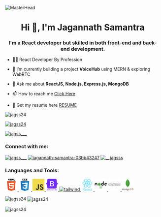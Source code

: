 ![MasterHead](https://media.licdn.com/dms/image/v2/D4D16AQG6q16F5ECxqQ/profile-displaybackgroundimage-shrink_350_1400/profile-displaybackgroundimage-shrink_350_1400/0/1687267499269?e=1731542400&v=beta&t=MdihKXTJoPjWVJJ6fTAAwkdmo2WCfBwsraBHfzy9OIU)
<h1 align="center">Hi 👋, I'm Jagannath Samantra</h1>
<h3 align="center">I'm a React developer but skilled in both front-end and back-end development.</h3>

- 👨‍💻 React Developer By Profession

- 🌱 I’m currently building a project **VoiceHub** using MERN & exploring WebRTC

- 💬 Ask me about **ReactJS, Node.js, Express.js, MongoDB**

- 📫 How to reach me [Click Here](mailto:samantrajagannath@gmail.com)

- 📄 Get my resume here [RESUME](https://drive.google.com/file/d/14z-r54cuLHyvIKvQieKArwmBQYrm-GvM/view)
<p align="left"> <img src="https://komarev.com/ghpvc/?username=jagss24&label=Profile%20views&color=0e75b6&style=flat" alt="jagss24" /> </p>

<p align="left"> <a href="https://github.com/ryo-ma/github-profile-trophy"><img src="https://github-profile-trophy.vercel.app/?username=jagss24" alt="jagss24" /></a> </p>

<p align="left"> <a href="https://twitter.com/jagss___" target="blank"><img src="https://img.shields.io/twitter/follow/jagss___?logo=twitter&style=for-the-badge" alt="jagss___" /></a> </p>


<h3 align="left">Connect with me:</h3>
<p align="left">
<a href="https://twitter.com/jagss___" target="_blank"><img align="center" src="https://raw.githubusercontent.com/rahuldkjain/github-profile-readme-generator/master/src/images/icons/Social/twitter.svg" alt="jagss___" height="30" width="40" /></a>
<a href="https://linkedin.com/in/jagannath-samantra-03bb43247" target="_blank"><img align="center" src="https://raw.githubusercontent.com/rahuldkjain/github-profile-readme-generator/master/src/images/icons/Social/linked-in-alt.svg" alt="jagannath-samantra-03bb43247" height="30" width="40" /></a>
<a href="https://instagram.com/__jagsss" target="_blank"><img align="center" src="https://raw.githubusercontent.com/rahuldkjain/github-profile-readme-generator/master/src/images/icons/Social/instagram.svg" alt="__jagsss" height="30" width="40" /></a>
</p>

<h3 align="left">Languages and Tools:</h3>
<p align="left"> <a href="https://www.w3.org/html/" target="_blank" rel="noreferrer"> <img src="https://raw.githubusercontent.com/devicons/devicon/master/icons/html5/html5-original-wordmark.svg" alt="html5" width="40" height="40"/> </a>  
<a href="https://www.w3schools.com/css/" target="_blank" rel="noreferrer"> <img src="https://raw.githubusercontent.com/devicons/devicon/master/icons/css3/css3-original-wordmark.svg" alt="css3" width="40" height="40"/> </a> 
<a href="https://developer.mozilla.org/en-US/docs/Web/JavaScript" target="_blank" rel="noreferrer"> <img src="https://raw.githubusercontent.com/devicons/devicon/master/icons/javascript/javascript-original.svg" alt="javascript" width="40" height="40"/> </a>
<a href="https://getbootstrap.com" target="_blank" rel="noreferrer"> <img src="https://raw.githubusercontent.com/devicons/devicon/master/icons/bootstrap/bootstrap-plain-wordmark.svg" alt="bootstrap" width="40" height="40"/> </a>
<a href="https://tailwindcss.com/" target="_blank" rel="noreferrer"> <img src="https://www.vectorlogo.zone/logos/tailwindcss/tailwindcss-icon.svg" alt="tailwind" width="40" height="40"/> </a> 
<a href="https://reactjs.org/" target="_blank" rel="noreferrer"> <img src="https://raw.githubusercontent.com/devicons/devicon/master/icons/react/react-original-wordmark.svg" alt="react" width="40" height="40"/> </a> 
<a href="https://nodejs.org" target="_blank" rel="noreferrer"> <img src="https://raw.githubusercontent.com/devicons/devicon/master/icons/nodejs/nodejs-original-wordmark.svg" alt="nodejs" width="40" height="40"/> </a> 
<a href="https://expressjs.com" target="_blank" rel="noreferrer"> <img src="https://raw.githubusercontent.com/devicons/devicon/master/icons/express/express-original-wordmark.svg" alt="express" width="40" height="40"/> </a>   
<a href="https://www.mongodb.com/" target="_blank" rel="noreferrer"> <img src="https://raw.githubusercontent.com/devicons/devicon/master/icons/mongodb/mongodb-original-wordmark.svg" alt="mongodb" width="40" height="40"/> </a> 
</p>

<p><img align="left" src="https://github-readme-stats.vercel.app/api/top-langs?username=jagss24&show_icons=true&locale=en&layout=compact" alt="jagss24" /></p>

<p>&nbsp;<img align="center" src="https://github-readme-stats.vercel.app/api?username=jagss24&show_icons=true&locale=en" alt="jagss24" /></p>

<p><img align="center" src="https://github-readme-streak-stats.herokuapp.com/?user=jagss24&" alt="jagss24" /></p>
